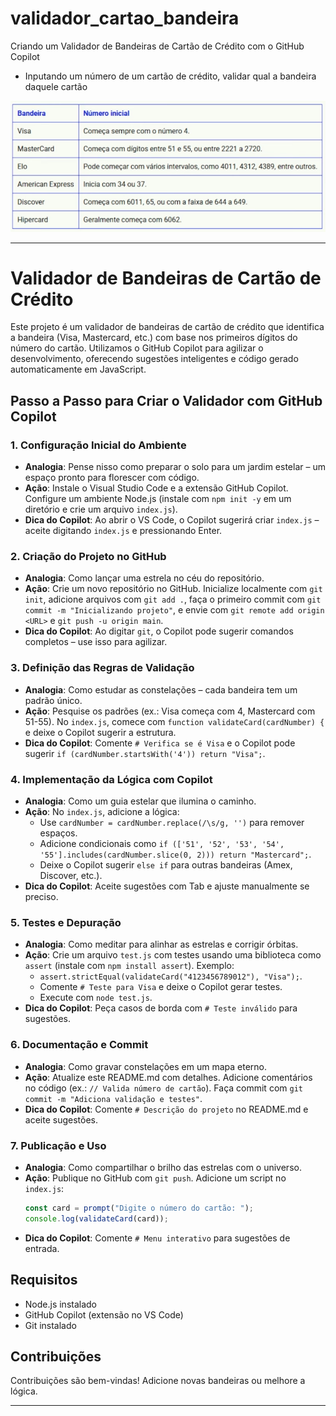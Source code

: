 # validador_cartao_bandeira
Criando um Validador de Bandeiras de Cartão de Crédito com o GitHub Copilot

- Inputando um número de um cartão de crédito, validar qual a bandeira daquele cartão

![Bandeira dos cartões](image.png)

---

# Validador de Bandeiras de Cartão de Crédito

Este projeto é um validador de bandeiras de cartão de crédito que identifica a bandeira (Visa, Mastercard, etc.) com base nos primeiros dígitos do número do cartão. Utilizamos o GitHub Copilot para agilizar o desenvolvimento, oferecendo sugestões inteligentes e código gerado automaticamente em JavaScript.

## Passo a Passo para Criar o Validador com GitHub Copilot

### 1. **Configuração Inicial do Ambiente**
- **Analogia**: Pense nisso como preparar o solo para um jardim estelar – um espaço pronto para florescer com código.
- **Ação**: Instale o Visual Studio Code e a extensão GitHub Copilot. Configure um ambiente Node.js (instale com `npm init -y` em um diretório e crie um arquivo `index.js`).
- **Dica do Copilot**: Ao abrir o VS Code, o Copilot sugerirá criar `index.js` – aceite digitando `index.js` e pressionando Enter.

### 2. **Criação do Projeto no GitHub**
- **Analogia**: Como lançar uma estrela no céu do repositório.
- **Ação**: Crie um novo repositório no GitHub. Inicialize localmente com `git init`, adicione arquivos com `git add .`, faça o primeiro commit com `git commit -m "Inicializando projeto"`, e envie com `git remote add origin <URL>` e `git push -u origin main`.
- **Dica do Copilot**: Ao digitar `git`, o Copilot pode sugerir comandos completos – use isso para agilizar.

### 3. **Definição das Regras de Validação**
- **Analogia**: Como estudar as constelações – cada bandeira tem um padrão único.
- **Ação**: Pesquise os padrões (ex.: Visa começa com 4, Mastercard com 51-55). No `index.js`, comece com `function validateCard(cardNumber) {` e deixe o Copilot sugerir a estrutura.
- **Dica do Copilot**: Comente `# Verifica se é Visa` e o Copilot pode sugerir `if (cardNumber.startsWith('4')) return "Visa";`.

### 4. **Implementação da Lógica com Copilot**
- **Analogia**: Como um guia estelar que ilumina o caminho.
- **Ação**: No `index.js`, adicione a lógica:
  - Use `cardNumber = cardNumber.replace(/\s/g, '')` para remover espaços.
  - Adicione condicionais como `if (['51', '52', '53', '54', '55'].includes(cardNumber.slice(0, 2))) return "Mastercard";`.
  - Deixe o Copilot sugerir `else if` para outras bandeiras (Amex, Discover, etc.).
- **Dica do Copilot**: Aceite sugestões com Tab e ajuste manualmente se preciso.

### 5. **Testes e Depuração**
- **Analogia**: Como meditar para alinhar as estrelas e corrigir órbitas.
- **Ação**: Crie um arquivo `test.js` com testes usando uma biblioteca como `assert` (instale com `npm install assert`). Exemplo:
  - `assert.strictEqual(validateCard("4123456789012"), "Visa");`.
  - Comente `# Teste para Visa` e deixe o Copilot gerar testes.
  - Execute com `node test.js`.
- **Dica do Copilot**: Peça casos de borda com `# Teste inválido` para sugestões.

### 6. **Documentação e Commit**
- **Analogia**: Como gravar constelações em um mapa eterno.
- **Ação**: Atualize este README.md com detalhes. Adicione comentários no código (ex.: `// Valida número de cartão`). Faça commit com `git commit -m "Adiciona validação e testes"`.
- **Dica do Copilot**: Comente `# Descrição do projeto` no README.md e aceite sugestões.

### 7. **Publicação e Uso**
- **Analogia**: Como compartilhar o brilho das estrelas com o universo.
- **Ação**: Publique no GitHub com `git push`. Adicione um script no `index.js`:
  ```javascript
  const card = prompt("Digite o número do cartão: ");
  console.log(validateCard(card));
  ```
- **Dica do Copilot**: Comente `# Menu interativo` para sugestões de entrada.

## Requisitos
- Node.js instalado
- GitHub Copilot (extensão no VS Code)
- Git instalado

## Contribuições
Contribuições são bem-vindas! Adicione novas bandeiras ou melhore a lógica.

---
